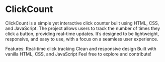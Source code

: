 # ClickCount

ClickCount is a simple yet interactive click counter built using HTML, CSS, and JavaScript. The project allows users to track the number of times they click a button, providing real-time updates. It’s designed to be lightweight, responsive, and easy to use, with a focus on a seamless user experience.

Features:
Real-time click tracking
Clean and responsive design
Built with vanilla HTML, CSS, and JavaScript
Feel free to explore and contribute!



